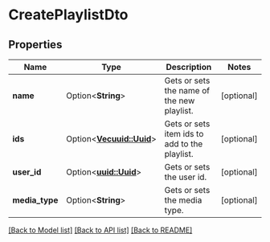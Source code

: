 # CreatePlaylistDto

## Properties

Name | Type | Description | Notes
------------ | ------------- | ------------- | -------------
**name** | Option<**String**> | Gets or sets the name of the new playlist. | [optional]
**ids** | Option<[**Vec<uuid::Uuid>**](uuid::Uuid.md)> | Gets or sets item ids to add to the playlist. | [optional]
**user_id** | Option<[**uuid::Uuid**](uuid::Uuid.md)> | Gets or sets the user id. | [optional]
**media_type** | Option<**String**> | Gets or sets the media type. | [optional]

[[Back to Model list]](../README.md#documentation-for-models) [[Back to API list]](../README.md#documentation-for-api-endpoints) [[Back to README]](../README.md)


